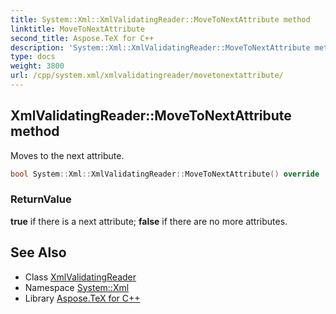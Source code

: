 ```yaml
---
title: System::Xml::XmlValidatingReader::MoveToNextAttribute method
linktitle: MoveToNextAttribute
second_title: Aspose.TeX for C++
description: 'System::Xml::XmlValidatingReader::MoveToNextAttribute method. Moves to the next attribute in C++.'
type: docs
weight: 3800
url: /cpp/system.xml/xmlvalidatingreader/movetonextattribute/
---
```

## XmlValidatingReader::MoveToNextAttribute method


Moves to the next attribute.

```cpp
bool System::Xml::XmlValidatingReader::MoveToNextAttribute() override
```


### ReturnValue

**true** if there is a next attribute; **false** if there are no more attributes.

## See Also

* Class [XmlValidatingReader](../)
* Namespace [System::Xml](../../)
* Library [Aspose.TeX for C++](../../../)

